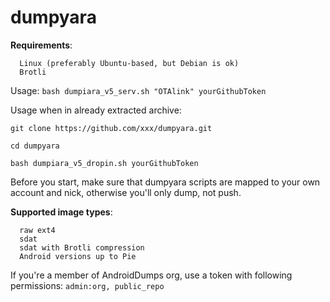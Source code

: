 # dumpyara

**Requirements**:
 
      Linux (preferably Ubuntu-based, but Debian is ok)
      Brotli

Usage:
`bash dumpiara_v5_serv.sh "OTAlink" yourGithubToken`

Usage when in already extracted archive:

`git clone https://github.com/xxx/dumpyara.git`

`cd dumpyara`

`bash dumpiara_v5_dropin.sh yourGithubToken`



Before you start, make sure that dumpyara scripts are mapped to your own account and nick, otherwise you'll only dump, not push.

**Supported image types**:

      raw ext4
      sdat
      sdat with Brotli compression
      Android versions up to Pie
      
If you're a member of AndroidDumps org, use a token with following permissions: `admin:org, public_repo`
